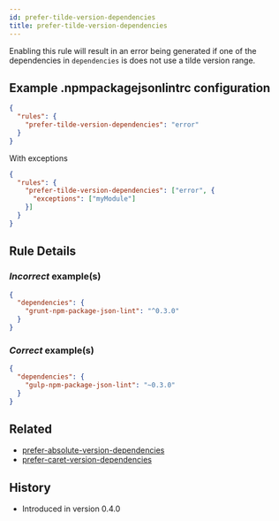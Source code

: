 ```yaml
---
id: prefer-tilde-version-dependencies
title: prefer-tilde-version-dependencies
---
```


Enabling this rule will result in an error being generated if one of the dependencies in `dependencies` is does not use a tilde version range.

## Example .npmpackagejsonlintrc configuration

```json
{
  "rules": {
    "prefer-tilde-version-dependencies": "error"
  }
}
```

With exceptions

```json
{
  "rules": {
    "prefer-tilde-version-dependencies": ["error", {
      "exceptions": ["myModule"]
    }]
  }
}
```

## Rule Details

### *Incorrect* example(s)

```json
{
  "dependencies": {
    "grunt-npm-package-json-lint": "^0.3.0"
  }
}
```

### *Correct* example(s)

```json
{
  "dependencies": {
    "gulp-npm-package-json-lint": "~0.3.0"
  }
}
```

## Related

* [prefer-absolute-version-dependencies](prefer-absolute-version-dependencies.md)
* [prefer-caret-version-dependencies](prefer-caret-version-dependencies.md)

## History

* Introduced in version 0.4.0
